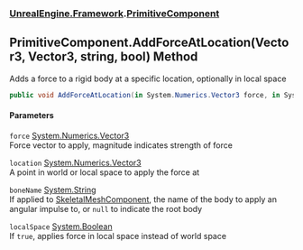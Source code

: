 ### [UnrealEngine.Framework](UnrealEngine_Framework.md 'UnrealEngine.Framework').[PrimitiveComponent](PrimitiveComponent.md 'UnrealEngine.Framework.PrimitiveComponent')
## PrimitiveComponent.AddForceAtLocation(Vector3, Vector3, string, bool) Method
Adds a force to a rigid body at a specific location, optionally in local space  
```csharp
public void AddForceAtLocation(in System.Numerics.Vector3 force, in System.Numerics.Vector3 location, string boneName=null, bool localSpace=false);
```
#### Parameters
<a name='UnrealEngine_Framework_PrimitiveComponent_AddForceAtLocation(System_Numerics_Vector3_System_Numerics_Vector3_string_bool)_force'></a>
`force` [System.Numerics.Vector3](https://docs.microsoft.com/en-us/dotnet/api/System.Numerics.Vector3 'System.Numerics.Vector3')  
Force vector to apply, magnitude indicates strength of force
  
<a name='UnrealEngine_Framework_PrimitiveComponent_AddForceAtLocation(System_Numerics_Vector3_System_Numerics_Vector3_string_bool)_location'></a>
`location` [System.Numerics.Vector3](https://docs.microsoft.com/en-us/dotnet/api/System.Numerics.Vector3 'System.Numerics.Vector3')  
A point in world or local space to apply the force at
  
<a name='UnrealEngine_Framework_PrimitiveComponent_AddForceAtLocation(System_Numerics_Vector3_System_Numerics_Vector3_string_bool)_boneName'></a>
`boneName` [System.String](https://docs.microsoft.com/en-us/dotnet/api/System.String 'System.String')  
If applied to [SkeletalMeshComponent](SkeletalMeshComponent.md 'UnrealEngine.Framework.SkeletalMeshComponent'), the name of the body to apply an angular impulse to, or `null` to indicate the root body
  
<a name='UnrealEngine_Framework_PrimitiveComponent_AddForceAtLocation(System_Numerics_Vector3_System_Numerics_Vector3_string_bool)_localSpace'></a>
`localSpace` [System.Boolean](https://docs.microsoft.com/en-us/dotnet/api/System.Boolean 'System.Boolean')  
If `true`, applies force in local space instead of world space
  
